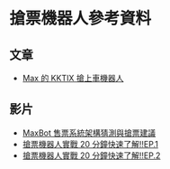 # 搶票機器人參考資料

## 文章

- [Max 的 KKTIX 搶上車機器人](https://max-everyday.com/2018/12/kktix-bot/#download)

## 影片

- [MaxBot 售票系統架構猜測與搶票建議](https://youtu.be/alpy9HX6aRw?si=E6t_703glM7c5VPV)
- [搶票機器人實戰 20 分鐘快速了解!!EP.1](https://www.youtube.com/watch?v=bJNyYWLL8PQ)
- [搶票機器人實戰 20 分鐘快速了解!!EP.2](https://youtu.be/RGGTkEIwWOs?si=eNfLHqQXCLxNw3kJ)
